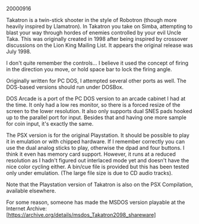 20000916

Takatron is a twin-stick shooter in the style of Robotron (though more heavily inspired by Llamatron). In Takatron you take on Simba, attempting to blast your way through hordes of enemies controlled by your evil Uncle Taka. This was originally created in 1998 after being inspired by crossover discussions on the Lion King Mailing List. It appears the original release was July 1998.

I don't quite remember the controls... I believe it used the concept of firing in the direction you move, or hold space bar to lock the firing angle.

Originally written for PC DOS, I attempted several other ports as well. The DOS-based versions should run under DOSBox.

DOS Arcade is a port of the PC DOS version to an arcade cabinet I had at the time. It only had a low res monitor, so there is a forced resize of the screen to the lower resolution. It also only supports dual SNES pads hooked up to the parallel port for input. Besides that and having one more sample for coin input, it's exactly the same.

The PSX version is for the original Playstation. It should be possible to play it in emulation or with chipped hardware. If I remember correctly you can use the dual analog sticks to play, otherwise the dpad and four buttons. I think it even has memory card support. However, it runs at a reduced resolution as I hadn't figured out interlaced mode yet and doesn't have the nice color cycling either. A bin/cue file is provided but this has been tested only under emulation. (The large file size is due to CD audio tracks).

Note that the Playstation version of Takatron is also on the PSX Compilation, available elsewhere.

For some reason, someone has made the MSDOS version playable at the Internet Archive: [https://archive.org/details/msdos_Takatron2098_shareware]


